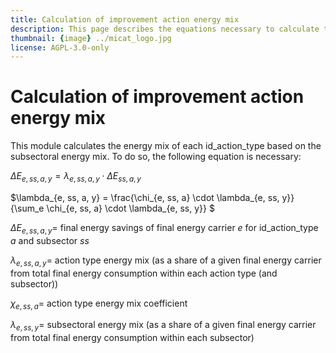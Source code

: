 ```yaml
---
title: Calculation of improvement action energy mix
description: This page describes the equations necessary to calculate the energy mix of an improvement action starting from the (sub-)sectoral energy mix and a coefficient vector.
thumbnail: {image} ../micat_logo.jpg
license: AGPL-3.0-only
---
```


Calculation of improvement action energy mix
===

This module calculates the energy mix of each id_action_type based on the subsectoral energy mix. To do so, the following equation is necessary:

$\Delta E_{e, ss, a, y} = \lambda_{e, ss, a, y} \cdot \Delta E_{ss, a, y}$ 

$\lambda_{e, ss, a, y} = \frac{\chi_{e, ss, a} \cdot \lambda_{e, ss, y}}{\sum_e \chi_{e, ss, a} \cdot \lambda_{e, ss, y}} $

$\Delta E_{e, ss, a, y} =$ final energy savings of final energy carrier $e$ for id_action_type $a$ and subsector $ss$

$\lambda_{e, ss, a, y} =$ action type energy mix (as a share of a given final energy carrier from total final energy consumption within each action type (and subsector))

$\chi_{e, ss, a} =$ action type energy mix coefficient

$\lambda_{e, ss, y} =$ subsectoral energy mix (as a share of a given final energy carrier from total final energy consumption within each subsector)
